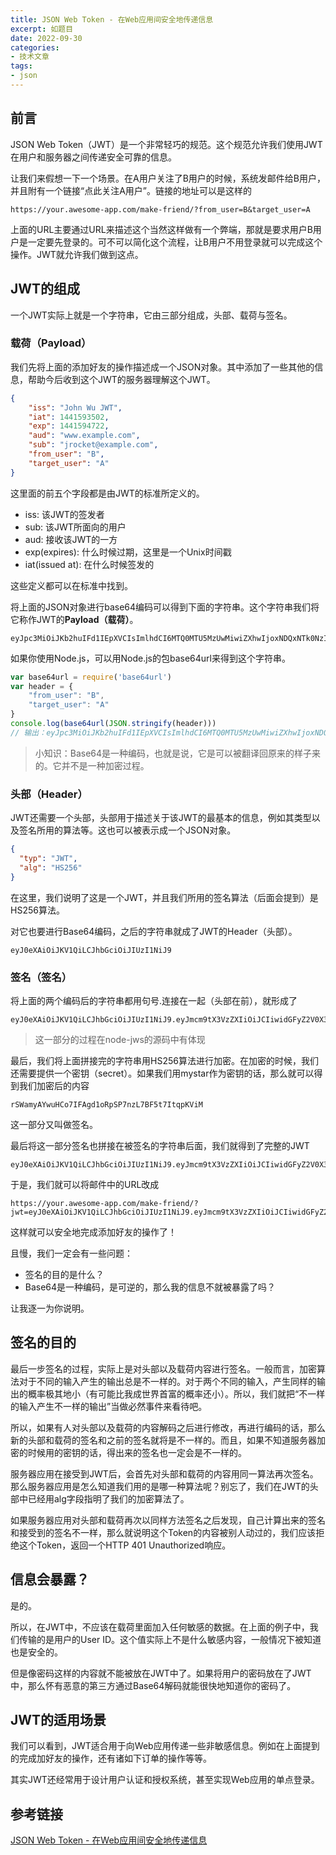 ```yaml
---
title: JSON Web Token - 在Web应用间安全地传递信息
excerpt: 如题目
date: 2022-09-30
categories:
- 技术文章
tags:
- json
---
```


## 前言
JSON Web Token（JWT）是一个非常轻巧的规范。这个规范允许我们使用JWT在用户和服务器之间传递安全可靠的信息。

让我们来假想一下一个场景。在A用户关注了B用户的时候，系统发邮件给B用户，并且附有一个链接“点此关注A用户”。链接的地址可以是这样的
```
https://your.awesome-app.com/make-friend/?from_user=B&target_user=A
```
上面的URL主要通过URL来描述这个当然这样做有一个弊端，那就是要求用户B用户是一定要先登录的。可不可以简化这个流程，让B用户不用登录就可以完成这个操作。JWT就允许我们做到这点。

## JWT的组成
一个JWT实际上就是一个字符串，它由三部分组成，头部、载荷与签名。

### 载荷（Payload）
我们先将上面的添加好友的操作描述成一个JSON对象。其中添加了一些其他的信息，帮助今后收到这个JWT的服务器理解这个JWT。
```json
{
    "iss": "John Wu JWT",
    "iat": 1441593502,
    "exp": 1441594722,
    "aud": "www.example.com",
    "sub": "jrocket@example.com",
    "from_user": "B",
    "target_user": "A"
}
```

这里面的前五个字段都是由JWT的标准所定义的。
- iss: 该JWT的签发者
- sub: 该JWT所面向的用户
- aud: 接收该JWT的一方
- exp(expires): 什么时候过期，这里是一个Unix时间戳
- iat(issued at): 在什么时候签发的

这些定义都可以在标准中找到。

将上面的JSON对象进行base64编码可以得到下面的字符串。这个字符串我们将它称作JWT的**Payload（载荷）**。
```
eyJpc3MiOiJKb2huIFd1IEpXVCIsImlhdCI6MTQ0MTU5MzUwMiwiZXhwIjoxNDQxNTk0NzIyLCJhdWQiOiJ3d3cuZXhhbXBsZS5jb20iLCJzdWIiOiJqcm9ja2V0QGV4YW1wbGUuY29tIiwiZnJvbV91c2VyIjoiQiIsInRhcmdldF91c2VyIjoiQSJ9
```
如果你使用Node.js，可以用Node.js的包base64url来得到这个字符串。
```javascript
var base64url = require('base64url')
var header = {
    "from_user": "B",
    "target_user": "A"
}
console.log(base64url(JSON.stringify(header)))
// 输出：eyJpc3MiOiJKb2huIFd1IEpXVCIsImlhdCI6MTQ0MTU5MzUwMiwiZXhwIjoxNDQxNTk0NzIyLCJhdWQiOiJ3d3cuZXhhbXBsZS5jb20iLCJzdWIiOiJqcm9ja2V0QGV4YW1wbGUuY29tIiwiZnJvbV91c2VyIjoiQiIsInRhcmdldF91c2VyIjoiQSJ9
```
>小知识：Base64是一种编码，也就是说，它是可以被翻译回原来的样子来的。它并不是一种加密过程。

### 头部（Header）
JWT还需要一个头部，头部用于描述关于该JWT的最基本的信息，例如其类型以及签名所用的算法等。这也可以被表示成一个JSON对象。
```json
{
  "typ": "JWT",
  "alg": "HS256"
}
```
在这里，我们说明了这是一个JWT，并且我们所用的签名算法（后面会提到）是HS256算法。

对它也要进行Base64编码，之后的字符串就成了JWT的Header（头部）。
```
eyJ0eXAiOiJKV1QiLCJhbGciOiJIUzI1NiJ9
```

### 签名（签名）
将上面的两个编码后的字符串都用句号.连接在一起（头部在前），就形成了
```
eyJ0eXAiOiJKV1QiLCJhbGciOiJIUzI1NiJ9.eyJmcm9tX3VzZXIiOiJCIiwidGFyZ2V0X3VzZXIiOiJBIn0
```

>这一部分的过程在node-jws的源码中有体现

最后，我们将上面拼接完的字符串用HS256算法进行加密。在加密的时候，我们还需要提供一个密钥（secret）。如果我们用mystar作为密钥的话，那么就可以得到我们加密后的内容
```
rSWamyAYwuHCo7IFAgd1oRpSP7nzL7BF5t7ItqpKViM
```
这一部分又叫做签名。

最后将这一部分签名也拼接在被签名的字符串后面，我们就得到了完整的JWT
```
eyJ0eXAiOiJKV1QiLCJhbGciOiJIUzI1NiJ9.eyJmcm9tX3VzZXIiOiJCIiwidGFyZ2V0X3VzZXIiOiJBIn0.rSWamyAYwuHCo7IFAgd1oRpSP7nzL7BF5t7ItqpKViM
```
于是，我们就可以将邮件中的URL改成
```
https://your.awesome-app.com/make-friend/?jwt=eyJ0eXAiOiJKV1QiLCJhbGciOiJIUzI1NiJ9.eyJmcm9tX3VzZXIiOiJCIiwidGFyZ2V0X3VzZXIiOiJBIn0.rSWamyAYwuHCo7IFAgd1oRpSP7nzL7BF5t7ItqpKViM
```

这样就可以安全地完成添加好友的操作了！

且慢，我们一定会有一些问题：
- 签名的目的是什么？
- Base64是一种编码，是可逆的，那么我的信息不就被暴露了吗？

让我逐一为你说明。

## 签名的目的
最后一步签名的过程，实际上是对头部以及载荷内容进行签名。一般而言，加密算法对于不同的输入产生的输出总是不一样的。对于两个不同的输入，产生同样的输出的概率极其地小（有可能比我成世界首富的概率还小）。所以，我们就把“不一样的输入产生不一样的输出”当做必然事件来看待吧。

所以，如果有人对头部以及载荷的内容解码之后进行修改，再进行编码的话，那么新的头部和载荷的签名和之前的签名就将是不一样的。而且，如果不知道服务器加密的时候用的密钥的话，得出来的签名也一定会是不一样的。

服务器应用在接受到JWT后，会首先对头部和载荷的内容用同一算法再次签名。那么服务器应用是怎么知道我们用的是哪一种算法呢？别忘了，我们在JWT的头部中已经用alg字段指明了我们的加密算法了。

如果服务器应用对头部和载荷再次以同样方法签名之后发现，自己计算出来的签名和接受到的签名不一样，那么就说明这个Token的内容被别人动过的，我们应该拒绝这个Token，返回一个HTTP 401 Unauthorized响应。

## 信息会暴露？
是的。

所以，在JWT中，不应该在载荷里面加入任何敏感的数据。在上面的例子中，我们传输的是用户的User ID。这个值实际上不是什么敏感内容，一般情况下被知道也是安全的。

但是像密码这样的内容就不能被放在JWT中了。如果将用户的密码放在了JWT中，那么怀有恶意的第三方通过Base64解码就能很快地知道你的密码了。

## JWT的适用场景
我们可以看到，JWT适合用于向Web应用传递一些非敏感信息。例如在上面提到的完成加好友的操作，还有诸如下订单的操作等等。

其实JWT还经常用于设计用户认证和授权系统，甚至实现Web应用的单点登录。

## 参考链接
[JSON Web Token - 在Web应用间安全地传递信息](http://blog.leapoahead.com/2015/09/06/understanding-jwt/)